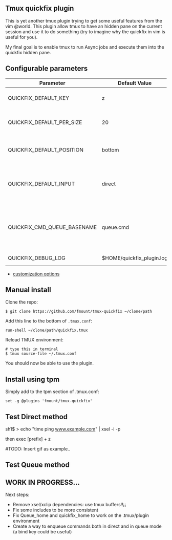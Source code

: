 Tmux quickfix plugin
---

This is yet another tmux plugin trying to get some useful features from the vim @world.
This plugin allow tmux to have an hidden pane on the current session and use it to do something
(try to imagine why the quickfix in vim is useful for you).

My final goal is to enable tmux to run Async jobs and execute them into the quickfix hidden pane.


Configurable parameters
---

| Parameter | Default Value | Description |
|-----------|---------------|-------------|
|QUICKFIX_DEFAULT_KEY       | z | [leader]+[key] to send back/front the quickfix pane |
|QUICKFIX_DEFAULT_PER_SIZE  | 20 | Default perc size (it has more priority than height value) |
|QUICKFIX_DEFAULT_POSITION  | bottom  | Default position: bottom/top are the only allowed values |
|QUICKFIX_DEFAULT_INPUT     | direct  | method to enqueue commands that should be executed: allowed values: [direct|queue] |
|QUICKFIX_CMD_QUEUE_BASENAME| queue.cmd  | basename of the temp enqueue/dequeue resource to get commands that should be executed |
|QUICKFIX_DEBUG_LOG         | $HOME/quickfix_plugin.log | log file for debug purposes |

- [customization options](docs/options.md)


Manual install
---

Clone the repo:

    $ git clone https://github.com/fmount/tmux-quickfix ~/clone/path

Add this line to the bottom of `.tmux.conf`:

    run-shell ~/clone/path/quickfix.tmux

Reload TMUX environment:

    # type this in terminal
    $ tmux source-file ~/.tmux.conf

You should now be able to use the plugin.


Install using tpm
----
Simply add to the tpm section of .tmux.conf:

    set -g @plugins 'fmount/tmux-quickfix'


Test Direct method
---
sh1$
\> echo "time ping www.example.com" | xsel -i -p

then exec [prefix] + z 

#TODO: Insert gif as example..


Test Queue method
----







WORK IN PROGRESS...
----

Next steps:

+ Remove xsel/xclip dependencies: use tmux buffers!!¡¡
+ Fix some includes to be more consistent
+ Fix Queue_home and quickfix_home to work on the .tmux/plugin environment
+ Create a way to enqueue commands both in direct and in queue mode (a bind key could be useful)

